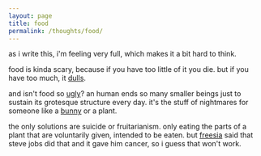 ```yaml
---
layout: page
title: food
permalink: /thoughts/food/
---
```


as i write this, i'm feeling very full, which makes it a bit hard to think.

food is kinda scary, because if you have too little of it you die. but if you have too much, it [dulls](/thoughts/fidelity).

and isn't food so [ugly](/thoughts/beauty)? an human ends so many smaller beings just to sustain its grotesque structure every day. it's the stuff of nightmares for someone like a [bunny](/friends/nanachimitty) or a plant.

the only solutions are suicide or fruitarianism. only eating the parts of a plant that are voluntarily given, intended to be eaten. but [freesia](/friends/freesia) said that steve jobs did that and it gave him cancer, so i guess that won't work.

